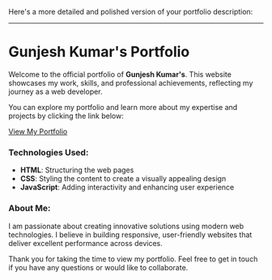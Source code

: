 Here's a more detailed and polished version of your portfolio description:

---

# Gunjesh Kumar's Portfolio

Welcome to the official portfolio of **Gunjesh Kumar's**. This website showcases my work, skills, and professional achievements, reflecting my journey as a web developer.

You can explore my portfolio and learn more about my expertise and projects by clicking the link below:

[View My Portfolio](gunjesh.netlify.app)

### Technologies Used:
- **HTML**: Structuring the web pages
- **CSS**: Styling the content to create a visually appealing design
- **JavaScript**: Adding interactivity and enhancing user experience

### About Me:
I am passionate about creating innovative solutions using modern web technologies. I believe in building responsive, user-friendly websites that deliver excellent performance across devices. 

Thank you for taking the time to view my portfolio. Feel free to get in touch if you have any questions or would like to collaborate.

